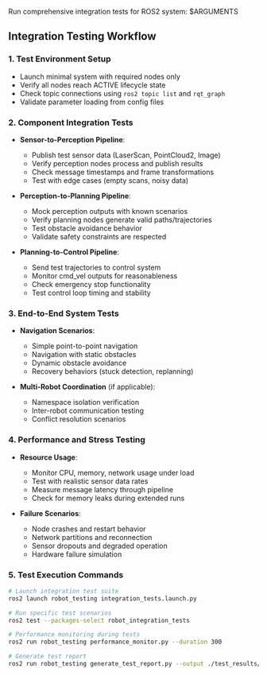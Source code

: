 Run comprehensive integration tests for ROS2 system: $ARGUMENTS

## Integration Testing Workflow

### 1. Test Environment Setup
- Launch minimal system with required nodes only
- Verify all nodes reach ACTIVE lifecycle state
- Check topic connections using `ros2 topic list` and `rqt_graph`
- Validate parameter loading from config files

### 2. Component Integration Tests
- **Sensor-to-Perception Pipeline**:
  - Publish test sensor data (LaserScan, PointCloud2, Image)
  - Verify perception nodes process and publish results
  - Check message timestamps and frame transformations
  - Test with edge cases (empty scans, noisy data)

- **Perception-to-Planning Pipeline**:
  - Mock perception outputs with known scenarios
  - Verify planning nodes generate valid paths/trajectories  
  - Test obstacle avoidance behavior
  - Validate safety constraints are respected

- **Planning-to-Control Pipeline**:
  - Send test trajectories to control system
  - Monitor cmd_vel outputs for reasonableness
  - Check emergency stop functionality
  - Test control loop timing and stability

### 3. End-to-End System Tests
- **Navigation Scenarios**:
  - Simple point-to-point navigation
  - Navigation with static obstacles
  - Dynamic obstacle avoidance
  - Recovery behaviors (stuck detection, replanning)

- **Multi-Robot Coordination** (if applicable):
  - Namespace isolation verification
  - Inter-robot communication testing
  - Conflict resolution scenarios

### 4. Performance and Stress Testing
- **Resource Usage**:
  - Monitor CPU, memory, network usage under load
  - Test with realistic sensor data rates
  - Measure message latency through pipeline
  - Check for memory leaks during extended runs

- **Failure Scenarios**:
  - Node crashes and restart behavior
  - Network partitions and reconnection
  - Sensor dropouts and degraded operation
  - Hardware failure simulation

### 5. Test Execution Commands
```bash
# Launch integration test suite
ros2 launch robot_testing integration_tests.launch.py

# Run specific test scenarios
ros2 test --packages-select robot_integration_tests

# Performance monitoring during tests
ros2 run robot_testing performance_monitor.py --duration 300

# Generate test report
ros2 run robot_testing generate_test_report.py --output ./test_results/